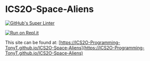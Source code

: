 # ICS2O-Space-Aliens
[![GitHub's Super Linter](https://github.com/ICS2O-Programming-TonyT/ICS2O-Space-Aliens/workflows/GitHub's%20Super%20Linter/badge.svg)](https://github.com/ICS2O-Programming-TonyT/ICS2O-Space-Aliens/actions)


[![Run on Repl.it](https://repl.it/badge/github/ICS2O-Programming-TonyT/ICS2O-Space-Aliens)](https://repl.it/github/ICS2O-Programming-TonyT/ICS2O-Space-Aliens)


This site can be found at: [https://ICS2O-Programming-TonyT.github.io/ICS2O-Space-Aliens](https://ICS2O-Programming-TonyT.github.io/ICS2O-Space-Aliens)